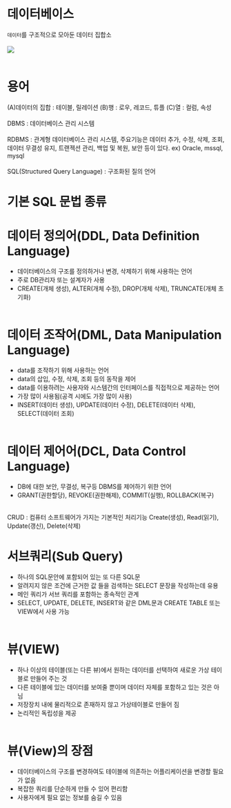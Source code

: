 
# 데이터베이스 
`데이터`를 구조적으로 모아둔 데이터 집합소<br></br>
![](https://postfiles.pstatic.net/MjAyMDEwMTdfNjMg/MDAxNjAyOTE5ODAwNDgx.GenBJPYFF4PaVrArg-npB31-Rj1bqYRA-Pv7PKYf4ZYg.ZDjrY71C69ntSZxoXSUJ0KHCsd5fGg062UWbtD2Sc3Ig.PNG.depeix/image.png?type=w966)<br></br>
 # 용어
(A)데이터의 집합 : 테이블, 릴레이션
(B)행 : 로우, 레코드, 튜플
(C)열 : 컬럼, 속성
<br></br>
DBMS : 데이터베이스 관리 시스템
<br></br>
RDBMS : 관계형 데이터베이스 관리 시스템, 주요기능은 데이터 추가, 수정, 삭제, 조회, 데이터 무결성 유지, 트랜젝션 관리, 백업 및 복원, 보안 등이 있다. ex) Oracle, mssql, mysql
<br></br>
SQL(Structured Query Language) : 구조화된 질의 언어

# 기본 SQL 문법 종류

# 데이터 정의어(DDL, Data Definition Language)
- 데이터베이스의 구조를 정의하거나 변경, 삭제하기 위해 사용하는 언어
- 주로 DB관리자 또는 설계자가 사용
- CREATE(개체 생성), ALTER(개체 수정), DROP(개체 삭제), TRUNCATE(개체 초기화)<br></br>

# 데이터 조작어(DML, Data Manipulation Language)
- data를 조작하기 위해 사용하는 언어
- data의 삽입, 수정, 삭제, 조회 등의 동작을 제어
- data를 이용하려는 사용자와 시스템간의 인터페이스를 직접적으로 제공하는 언어
- 가장 많이 사용됨(공격 시에도 가장 많이 사용)
- INSERT(데이터 생성), UPDATE(데이터 수정), DELETE(데이터 삭제), SELECT(데이터 조회)<br></br>

# 데이터 제어어(DCL, Data Control Language)
- DB에 대한 보안, 무결성, 복구등 DBMS를 제어하기 위한 언어
- GRANT(권한할당), REVOKE(권한해제), COMMIT(실행), ROLLBACK(복구)<br></br>

CRUD : 컴퓨터 소프트웨어가 가지는 기본적인 처리기능 Create(생성), Read(읽기), Update(갱신), Delete(삭제)

# 서브쿼리(Sub Query)
- 하나의 SQL문안에 포함되어 있는 또 다른 SQL문
- 알려지지 않은 조건에 근거한 값 들을 검색하는 SELECT 문장을 작성하는데 유용
- 메인 쿼리가 서브 쿼리를 포함하는 종속적인 관계
- SELECT, UPDATE, DELETE, INSERT와 같은 DML문과 CREATE TABLE 또는 VIEW에서 사용 가능<br></br>

# 뷰(VIEW)
- 하나 이상의 테이블(또는 다른 뷰)에서 원하는 데이터를 선택하여 새로운 가상 테이블로 만들어 주는 것
- 다른 테이블에 있는 데이터를 보여줄 뿐이며 데이터 자체를 포함하고 있는 것은 아님
- 저장장치 내에 물리적으로 존재하지 않고 가상테이블로 만들어 짐
- 논리적인 독립성을 제공<br></br>

# 뷰(View)의 장점
- 데이터베이스의 구조를 변경하여도 테이블에 의존하는 어플리케이션을 변경할 필요가 없음
- 복잡한 쿼리를 단순하게 만들 수 있어 편리함
- 사용자에게 필요 없는 정보를 숨길 수 있음<br></br>
